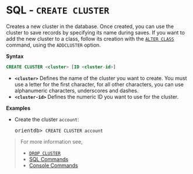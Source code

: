 
# SQL - `CREATE CLUSTER`

Creates a new cluster in the database.  Once created, you can use the cluster to save records by specifying its name during saves.  If you want to add the new cluster to a class, follow its creation with the [`ALTER CLASS`](SQL-Alter-Class.md) command, using the `ADDCLUSTER` option.


**Syntax**

```sql
CREATE CLUSTER <cluster> [ID <cluster-id>]
```

- **`<cluster>`** Defines the name of the cluster you want to create.  You must use a letter for the first character, for all other characters, you can use alphanumeric characters, underscores and dashes.
- **`<cluster-id>`** Defines the numeric ID you want to use for the cluster.

**Examples**

- Create the cluster `account`:

  <pre>
  orientdb> <code class="lang-sql userinput">CREATE CLUSTER account</code>
  </pre>

>For more information see,
>
>- [`DROP CLUSTER`](SQL-Drop-Cluster.md)
>- [SQL Commands](SQL-Commands.md)
>- [Console Commands](../console/Console-Commands.md)
